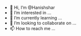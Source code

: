 - 👋 Hi, I’m @Hanishshar
- 👀 I’m interested in ...
- 🌱 I’m currently learning ...
- 💞️ I’m looking to collaborate on ...
- 📫 How to reach me ...

<!---
Hanishshar/Hanishshar is a ✨ special ✨ repository because its `README.md` (this file) appears on your GitHub profile.
You can click the Preview link to take a look at your changes.
--->
